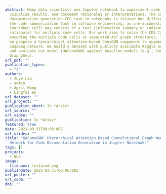 ```yaml
---
abstract: Many data scientists use Jupyter notebook to experiment code,
  visualize results, and document rationales or interpretations. The code
  documentation generation CDG task in notebooks is related but different from
  the code summarization task in software engineering, as one documentation
  (markdown cell) may consist of a text (informative summary or indicative
  rationale) for multiple code cells. Our work aims to solve the CDG task by
  encoding the multiple code cells as separated AST graph structures, for which
  we propose a hierarchical attention-based ConvGNN component to augment the
  Seq2Seq network. We build a dataset with publicly available Kaggle notebooks
  and evaluate our model (HAConvGNN) against baseline models (e.g., Code2Seq or
  Graph2Seq).
url_pdf: ""
publication_types:
  - "3"
authors:
  - Xuye Liu
  - admin
  - April Wang
  - Lingfei Wu
url_dataset: ""
url_project: ""
publication_short: In *Arxiv*
url_source: ""
url_video: ""
publication: In *Arxiv*
featured: true
date: 2021-03-31T00:00:00Z
url_slides: ""
title: "HAConvGNN: Hierarchical Attention Based Convolutional Graph Neural
  Network for Code Documentation Generation in Jupyter Notebooks"
tags: []
projects:
  - NLG
image:
  filename: featured.png
publishDate: 2021-03-31T00:00:00Z
url_poster: ""
url_code: ""
doi: ""
---
```


<!-- {{% callout note %}}
Click the *Cite* button above to demo the feature to enable visitors to import publication metadata into their reference management software.
{{% /callout %}}

{{% callout note %}}
Create your slides in Markdown - click the *Slides* button to check out the example.
{{% /callout %}}

Supplementary notes can be added here, including [code, math, and images](https://wowchemy.com/docs/writing-markdown-latex/). -->
